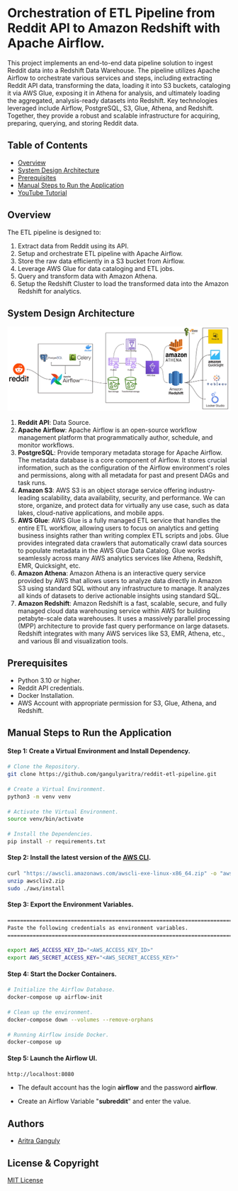 # Orchestration of ETL Pipeline from Reddit API to Amazon Redshift with Apache Airflow.

This project implements an end-to-end data pipeline solution to ingest Reddit data into a Redshift Data Warehouse. The pipeline utilizes Apache Airflow to orchestrate various services and steps, including extracting Reddit API data, transforming the data, loading it into S3 buckets, cataloging it via AWS Glue, exposing it in Athena for analysis, and ultimately loading the aggregated, analysis-ready datasets into Redshift. Key technologies leveraged include Airflow, PostgreSQL, S3, Glue, Athena, and Redshift. Together, they provide a robust and scalable infrastructure for acquiring, preparing, querying, and storing Reddit data.

## Table of Contents

- [Overview](#overview)
- [System Design Architecture](#system-design-architecture)
- [Prerequisites](#prerequisites)
- [Manual Steps to Run the Application](#manual-steps-to-run-the-application)
- [YouTube Tutorial](https://www.youtube.com/watch?v=LSlt6iVI_9Y)

## Overview

The ETL pipeline is designed to:

1. Extract data from Reddit using its API.
2. Setup and orchestrate ETL pipeline with Apache Airflow.
3. Store the raw data efficiently in a S3 bucket from Airflow.
4. Leverage AWS Glue for data cataloging and ETL jobs.
5. Query and transform data with Amazon Athena.
6. Setup the Redshift Cluster to load the transformed data into the Amazon Redshift for analytics.

## System Design Architecture

![image](assets/system-design-architecture.png)

1. **Reddit API**: Data Source.
2. **Apache Airflow**: Apache Airflow is an open-source workflow management platform that programmatically author, schedule, and monitor workflows.
3. **PostgreSQL**: Provide temporary metadata storage for Apache Airflow. The metadata database is a core component of Airflow. It stores crucial information, such as the configuration of the Airflow environment's roles and permissions, along with all metadata for past and present DAGs and task runs.
4. **Amazon S3**: AWS S3 is an object storage service offering industry-leading scalability, data availability, security, and performance. We can store, organize, and protect data for virtually any use case, such as data lakes, cloud-native applications, and mobile apps.
5. **AWS Glue**: AWS Glue is a fully managed ETL service that handles the entire ETL workflow, allowing users to focus on analytics and getting business insights rather than writing complex ETL scripts and jobs. Glue provides integrated data crawlers that automatically crawl data sources to populate metadata in the AWS Glue Data Catalog. Glue works seamlessly across many AWS analytics services like Athena, Redshift, EMR, Quicksight, etc.
6. **Amazon Athena**: Amazon Athena is an interactive query service provided by AWS that allows users to analyze data directly in Amazon S3 using standard SQL without any infrastructure to manage. It analyzes all kinds of datasets to derive actionable insights using standard SQL.
7. **Amazon Redshift**: Amazon Redshift is a fast, scalable, secure, and fully managed cloud data warehousing service within AWS for building petabyte-scale data warehouses. It uses a massively parallel processing (MPP) architecture to provide fast query performance on large datasets. Redshift integrates with many AWS services like S3, EMR, Athena, etc., and various BI and visualization tools.

## Prerequisites

- Python 3.10 or higher.
- Reddit API credentials.
- Docker Installation.
- AWS Account with appropriate permission for S3, Glue, Athena, and Redshift.

## Manual Steps to Run the Application

#### Step 1: Create a Virtual Environment and Install Dependency.

```bash
# Clone the Repository.
git clone https://github.com/gangulyaritra/reddit-etl-pipeline.git

# Create a Virtual Environment.
python3 -m venv venv

# Activate the Virtual Environment.
source venv/bin/activate

# Install the Dependencies.
pip install -r requirements.txt
```

#### Step 2: Install the latest version of the [AWS CLI](https://docs.aws.amazon.com/cli/latest/userguide/getting-started-install.html).

```bash
curl "https://awscli.amazonaws.com/awscli-exe-linux-x86_64.zip" -o "awscliv2.zip"
unzip awscliv2.zip
sudo ./aws/install
```

#### Step 3: Export the Environment Variables.

```bash
=========================================================================
Paste the following credentials as environment variables.
=========================================================================

export AWS_ACCESS_KEY_ID="<AWS_ACCESS_KEY_ID>"
export AWS_SECRET_ACCESS_KEY="<AWS_SECRET_ACCESS_KEY>"
```

#### Step 4: Start the Docker Containers.

```bash
# Initialize the Airflow Database.
docker-compose up airflow-init

# Clean up the environment.
docker-compose down --volumes --remove-orphans

# Running Airflow inside Docker.
docker-compose up
```

#### Step 5: Launch the Airflow UI.

```bash
http://localhost:8080
```

- The default account has the login **airflow** and the password **airflow**.

- Create an Airflow Variable "**subreddit**" and enter the value.

## Authors

- [Aritra Ganguly](https://in.linkedin.com/in/gangulyaritra)

## License & Copyright

[MIT License](LICENSE)
